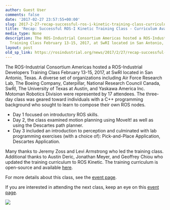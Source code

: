 ```yaml
---
author: Guest User
comments: false
date: '2017-02-27 23:57:55+00:00'
slug: 2017-2-27-recap-successful-ros-i-kinetic-training-class-curriculum-available
title: 'Recap: Successful ROS-I Kinetic Training Class - Curriculum Available'
media_type: None
description: The ROS-Industrial Consortium Americas hosted a ROS-Industrial Developers
  Training Class February 13-15, 2017, at SwRI located in San Antonio, ...
layout: post
old_sp_link: https://rosindustrial.org/news/2017/2/27/recap-successful-ros-i-kinetic-training-class-curriculum-available
---
```


The ROS-Industrial Consortium Americas hosted a ROS-Industrial Developers Training Class February 13-15, 2017, at SwRI located in San Antonio, Texas. A diverse set of organizations including Air Force Research Lab, The Boeing Company, Caterpillar, National Research Council Canada, SwRI, The University of Texas at Austin, and Yaskawa America Inc. Motoman Robotics Division were represented by 17 attendees. The three-day class was geared toward individuals with a C++ programming background who sought to learn to compose their own ROS nodes.

* Day 1 focused on introductory ROS skills.
* Day 2, the class examined motion planning using MoveIt! as well as using the Descartes path planner.
* Day 3 included an introduction to perception and culminated with lab programming exercises (with a choice of): Pick-and-Place Application, Descartes Application.

Many thanks to Jeremy Zoss and Levi Armstrong who led the training class. Additional thanks to Austin Deric, Jonathan Meyer, and Geoffrey Chiou who updated the training curriculum to ROS Kinetic. The training curriculum is open-source and available [here](https://github.com/ros-industrial/industrial_training/wiki). 

For more details about this class, see the [event page](/events/2017/2/13/ric-americas-ros-i-training).

If you are interested in attending the next class, keep an eye on this [event page](/events/2017/5/15/ric-americas-training-may-2017).

![](https://images.squarespace-cdn.com/content/v1/51df34b1e4b08840dcfd2841/1488238713464-THR1SM4FQ0A6G3OOSNHU/image-asset.jpeg)


